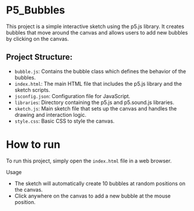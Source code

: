# P5_Bubbles

This project is a simple interactive sketch using the p5.js library. It creates bubbles that move around the canvas and allows users to add new bubbles by clicking on the canvas.

## Project Structure:
* `bubble.js`: Contains the bubble class which defines the behavior of the bubbles. 
* `index.html`: The main HTML file that includes the p5.js library and the sketch scripts. 
* `jsconfig.json`: Configuration file for JavaScript. 
* `libraries`: Directory containing the p5.js and p5.sound.js libraries. 
* `sketch.js`: Main sketch file that sets up the canvas and handles the drawing and interaction logic. 
* `style.css`: Basic CSS to style the canvas. 

# How to run
To run this project, simply open the `index.html` file in a web browser.

Usage
* The sketch will automatically create 10 bubbles at random positions on the canvas.
* Click anywhere on the canvas to add a new bubble at the mouse position.
